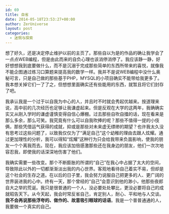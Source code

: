 ```yaml
---
id: 69
title: 自省
date: 2014-05-18T23:53:27+00:00
author: ZerUniverse
layout: post
categories:
  - 迷惘与探索
---
```

想了好久，还是决定停止维护以前的主页了。那些自以为是的作品的确让我学会了一点点WEB编程，但是由此而来的自负心理也该消停消停了。我应该静一静，好好想想我到底要做什么，而不是沉溺于完成那些简单的东西所带来的喜悦，就<!--more-->像我不能企图通过练习口算题来提高我的数学一样。我并不是说WEB编程中没什么奥秘可言，只是自己做的那些基于PHP，MYSQL的小项目确实不能带给我更多了。我本想关掉它们一了了之，但想想里面确实还有些能用的东西，就暂且将它们封存了吧。

我承认我是一个过于以自我为中心的人，并且时不时就会秀起优越来。按道理来说，高中前的几次经历也足够让我谦虚起来。但是反观在大学的这两年，我确确实实又从刚入学时的谦虚谨慎变得自信心爆棚。过去那些自吹自擂的话，现在看来是那么多余，那么可笑。我究竟有什么可以自我吹捧的呢？那些不值得一提的小伎俩，那些凭借运气获得的成就，抑或是那些对未来虚无缥缈的期望？也许我太久没有思考过这些问题了，以致我仅仅为了“满足自己”这个幼稚的理由去跟人炫耀。通过更加理性的分析，我可以得知“炫耀”这种行为只会给我带来负面影响，使我的朋友一个个离我而去。现在，我应该加倍感激那些还在我身边的朋友，他们一次次地容忍我，即使我的话深深地伤害了他们。

我确实需要一些改变。那个不断膨胀的所谓的“自己”在我心中占据了太大的空间，导致除此以外的一切都渐渐淡出我的内心世界。客观地看待自己着实不易，但却是这个社会的生存之道。在以后的日子里，我会努力说服自己把更多的人、更广阔的世界装进我的心中。终有一天，那个曾经的“自己”会意识到他的渺小，他那些夜郎自大之举的荒诞。我只是很普通的一个人，没必要处处攀比，更没必要将自己的成就昭告天下。从今天起，我会时常反省自己，肯定别人，耐心、平和地与人交谈。**我不会再说那些浮夸的、做作的、故意吸引眼球的话语**。我是一个普普通通的人，我要做一个真实的自己。